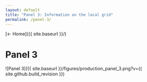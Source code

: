 ```yaml
---
layout: default
title: "Panel 3: Information on the local grid"
permalink: /panel-3/
---
```


[← Home]({{ site.baseurl }}/)

# Panel 3

![Panel 3]({{ site.baseurl }}/figures/production_panel_3.png?v={{ site.github.build_revision }})
